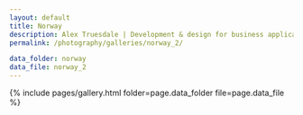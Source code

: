 ```yaml
---
layout: default
title: Norway
description: Alex Truesdale | Development & design for business applications.. and photos on occasion.
permalink: /photography/galleries/norway_2/

data_folder: norway
data_file: norway_2
---
```

{% include pages/gallery.html folder=page.data_folder file=page.data_file %}
